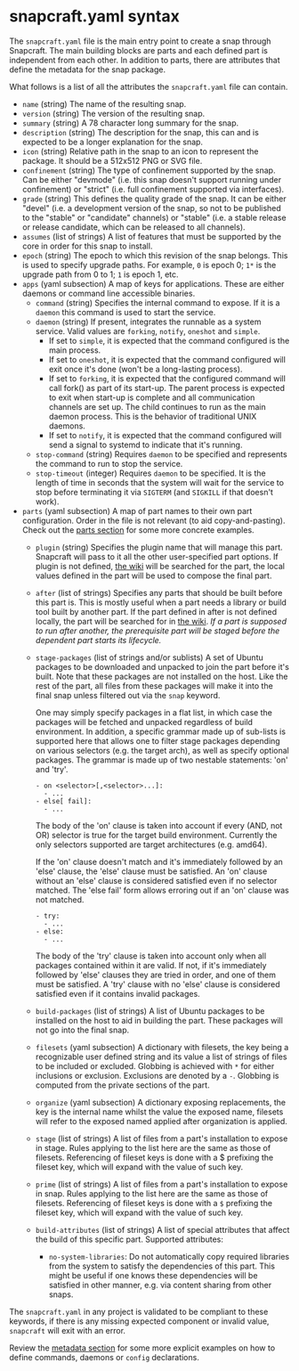 # snapcraft.yaml syntax

The `snapcraft.yaml` file is the main entry point to create a snap through
Snapcraft. The main building blocks are parts and each defined part is
independent from each other. In addition to parts, there are attributes
that define the metadata for the snap package.

What follows is a list of all the attributes the `snapcraft.yaml` file can
contain.

* `name` (string)
  The name of the resulting snap.
* `version` (string)
  The version of the resulting snap.
* `summary` (string)
  A 78 character long summary for the snap.
* `description` (string)
  The description for the snap, this can and is expected to be a longer
  explanation for the snap.
* `icon` (string)
  Relative path in the snap to an icon to represent the package. It should
  be a 512x512 PNG or SVG file.
* `confinement` (string)
  The type of confinement supported by the snap. Can be either "devmode" (i.e.
  this snap doesn't support running under confinement) or "strict" (i.e. full
  confinement supported via interfaces).
* `grade` (string)
  This defines the quality grade of the snap. It can be either "devel" (i.e.
  a development version of the snap, so not to be published to the "stable" or
  "candidate" channels) or "stable" (i.e. a stable release or release
  candidate, which can be released to all channels).
* `assumes` (list of strings)
  A list of features that must be supported by the core in order for this snap
  to install.
* `epoch` (string)
  The epoch to which this revision of the snap belongs. This is used to specify
  upgrade paths. For example, `0` is epoch 0; `1*` is the upgrade path from 0 to
  1; `1` is epoch 1, etc.
* `apps` (yaml subsection)
  A map of keys for applications. These are either daemons or command line
  accessible binaries.
    * `command` (string)
      Specifies the internal command to expose. If it is a `daemon` this
      command is used to start the service.
    * `daemon` (string)
      If present, integrates the runnable as a system service. Valid values are
      `forking`, `notify`, `oneshot` and `simple`.
        - If set to `simple`, it is expected that the command configured is the
          main process.
        - If set to `oneshot`, it is expected that the command configured will
          exit once it's done (won't be a long-lasting process).
        - If set to `forking`, it is expected that the configured command will
          call fork() as part of its start-up. The parent process is expected
          to exit when start-up is complete and all communication channels are
          set up. The child continues to run as the main daemon process. This
          is the behavior of traditional UNIX daemons.
        - If set to `notify`, it is expected that the command configured will
          send a signal to systemd to indicate that it's running.
    * `stop-command` (string)
      Requires `daemon` to be specified and represents the command to run to
      stop the service.
    * `stop-timeout` (integer)
      Requires `daemon` to be specified. It is the length of time in seconds
      that the system will wait for the service to stop before terminating it
      via `SIGTERM` (and `SIGKILL` if that doesn't work).
* `parts` (yaml subsection)
  A map of part names to their own part configuration. Order in the file is
  not relevant (to aid copy-and-pasting). Check out the
  [parts section](snapcraft-parts.md) for some more concrete examples.
    * `plugin` (string)
      Specifies the plugin name that will manage this part. Snapcraft will pass
      to it all the other user-specified part options. If plugin is not
      defined, [the wiki](https://wiki.ubuntu.com/Snappy/Parts) will be
      searched for the part, the local values defined in the part will be used
      to compose the final part.
    * `after` (list of strings)
      Specifies any parts that should be built before this part is. This is
      mostly useful when a part needs a library or build tool built by another
      part. If the part defined in after is not defined locally, the part will
      be searched for in [the wiki](https://wiki.ubuntu.com/Snappy/Parts).
      *If a part is supposed to run after another, the prerequisite part will
      be staged before the dependent part starts its lifecycle.*
    * `stage-packages` (list of strings and/or sublists)
      A set of Ubuntu packages to be downloaded and unpacked to join the part
      before it's built. Note that these packages are not installed on the host.
      Like the rest of the part, all files from these packages will make it into
      the final snap unless filtered out via the `snap` keyword.

      One may simply specify packages in a flat list, in which case the packages
      will be fetched and unpacked regardless of build environment. In addition,
      a specific grammar made up of sub-lists is supported here that allows one
      to filter stage packages depending on various selectors (e.g. the target
      arch), as well as specify optional packages. The grammar is made up of two
      nestable statements: 'on' and 'try'.

          - on <selector>[,<selector>...]:
            - ...
          - else[ fail]:
            - ...

      The body of the 'on' clause is taken into account if every (AND, not OR)
      selector is true for the target build environment. Currently the only
      selectors supported are target architectures (e.g. amd64).

      If the 'on' clause doesn't match and it's immediately followed by an
      'else' clause, the 'else' clause must be satisfied. An 'on' clause without
      an 'else' clause is considered satisfied even if no selector matched. The
      'else fail' form allows erroring out if an 'on' clause was not matched.

          - try:
            - ...
          - else:
            - ...

      The body of the 'try' clause is taken into account only when all packages
      contained within it are valid. If not, if it's immediately followed by
      'else' clauses they are tried in order, and one of them must be satisfied.
      A 'try' clause with no 'else' clause is considered satisfied even if it
      contains invalid packages.
    * `build-packages` (list of strings)
      A list of Ubuntu packages to be installed on the host to aid in building
      the part. These packages will not go into the final snap.
    * `filesets` (yaml subsection)
      A dictionary with filesets, the key being a recognizable user defined
      string and its value a list of strings of files to be included or
      excluded. Globbing is achieved with `*` for either inclusions or
      exclusion. Exclusions are denoted by a `-`. Globbing is computed from
      the private sections of the part.
    * `organize` (yaml subsection)
      A dictionary exposing replacements, the key is the internal name whilst
      the value the exposed name, filesets will refer to the exposed named
      applied after organization is applied.
    * `stage` (list of strings)
      A list of files from a part's installation to expose in stage. Rules
      applying to the list here are the same as those of filesets. Referencing
      of fileset keys is done with a $ prefixing the fileset key, which will
      expand with the value of such key.
    * `prime` (list of strings)
      A list of files from a part's installation to expose in snap. Rules
      applying to the list here are the same as those of filesets. Referencing
      of fileset keys is done with a `$` prefixing the fileset key, which will
      expand with the value of such key.
    * `build-attributes` (list of strings)
      A list of special attributes that affect the build of this specific part.
      Supported attributes:

        - `no-system-libraries`:
          Do not automatically copy required libraries from the system to
          satisfy the dependencies of this part. This might be useful if one
          knows these dependencies will be satisfied in other manner, e.g. via
          content sharing from other snaps.

The `snapcraft.yaml` in any project is validated to be compliant to these
keywords, if there is any missing expected component or invalid value,
`snapcraft` will exit with an error.

Review the [metadata section](metadata.md) for some more explicit examples on
how to define commands, daemons or `config` declarations.
